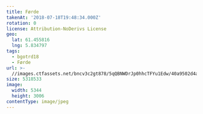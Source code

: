 ```yaml
---
title: Førde
takenAt: '2018-07-18T19:48:34.000Z'
rotation: 0
license: Attribution-NoDerivs License
geo:
  lat: 61.455816
  lng: 5.834797
tags:
  - bgotrd18
  - Førde
url: >-
  //images.ctfassets.net/bncv3c2gt878/5qQBNWDrJp0hhcTFYu1Edw/40a9502d4ae128bbe65635a2ba33646f/frde_43859352941_o
size: 5318533
image:
  width: 5344
  height: 3006
contentType: image/jpeg
---
```


